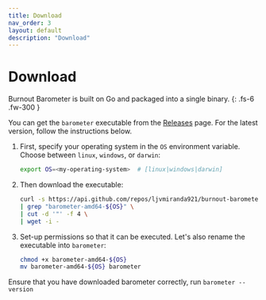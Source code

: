 ```yaml
---
title: Download
nav_order: 3
layout: default
description: "Download"
---
```


# Download

Burnout Barometer is built on Go and packaged into a single binary.
{: .fs-6 .fw-300 }

You can get the `barometer` executable from the
[Releases](https://github.com/ljvmiranda921/burnout-barometer/releases) page. 
For the latest version, follow the instructions below.

1. First, specify your operating system in the `OS` environment variable. Choose
between `linux`, `windows`, or `darwin`:

    ```bash
    export OS=<my-operating-system>  # [linux|windows|darwin]
    ```

2. Then download the executable:


    ```bash
    curl -s https://api.github.com/repos/ljvmiranda921/burnout-barometer/releases/latest \
    | grep "barometer-amd64-${OS}" \
    | cut -d '"' -f 4 \
    | wget -i - 
    ```

3. Set-up permissions so that it can be executed. Let's also rename the executable into `barometer`:

    ```bash
    chmod +x barometer-amd64-${OS}
    mv barometer-amd64-${OS} barometer
    ```

Ensure that you have downloaded barometer correctly, run `barometer --version`

